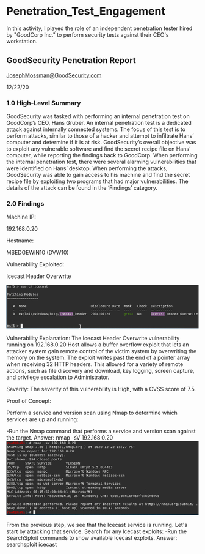 # Penetration_Test_Engagement
In this activity, I played the role of an independent penetration tester hired by "GoodCorp Inc." to perform security tests against their CEO's workstation.

## GoodSecurity Penetration Report

JosephMossman@GoodSecurity.com

12/22/20

### 1.0 High-Level Summary

GoodSecurity was tasked with performing an internal penetration test on GoodCorp’s CEO, Hans Gruber. An internal penetration test is a dedicated attack against internally connected systems. The focus of this test is to perform attacks, similar to those of a hacker and attempt to infiltrate Hans’ computer and determine if it is at risk. GoodSecurity’s overall objective was to exploit any vulnerable software and find the secret recipe file on Hans’ computer, while reporting the findings back to GoodCorp.
When performing the internal penetration test, there were several alarming vulnerabilities that were identified on Hans’ desktop. When performing the attacks, GoodSecurity was able to gain access to his machine and find the secret recipe file by exploiting two programs that had major vulnerabilities. The details of the attack can be found in the ‘Findings’ category.

### 2.0 Findings

Machine IP:

192.168.0.20

Hostname:

MSEDGEWIN10 (DVW10)

Vulnerability Exploited:

Icecast Header Overwrite

![Icecast_Vulnerability](Screenshots/search_icecast_command.png)

Vulnerability Explanation:
The Icecast Header Overwrite vulnerability running on 192.168.0.20 Host allows a buffer overflow exploit that lets an attacker system gain remote control of the victim system by overwriting the memory on the system. The exploit writes past the end of a pointer array when receiving 32 HTTP headers. This allowed for a variety of remote actions, such as file discovery and download, key logging, screen capture, and privilege escalation to Administrator.

Severity:
The severity of this vulnerability is High, with a CVSS score of 7.5.

Proof of Concept:

Perform a service and version scan using Nmap to determine which services are up and running:

-Run the Nmap command that performs a service and version scan against the target.
 Answer: nmap -sV 192.168.0.20
 ![nmap_command](Screenshots/nmap_command.png)

From the previous step, we see that the Icecast service is running. Let's start by attacking that service. Search for any Icecast exploits:
-Run the SearchSploit commands to show available Icecast exploits.
 Answer: searchsploit icecast


